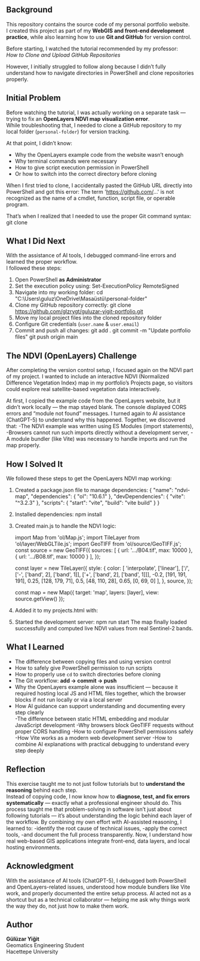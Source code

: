 ## Background
This repository contains the source code of my personal portfolio website.  
I created this project as part of my **WebGIS and front-end development practice**, while also learning how to use **Git and GitHub** for version control.  

Before starting, I watched the tutorial recommended by my professor:  
*How to Clone and Upload GitHub Repositories*  

However, I initially struggled to follow along because I didn’t fully understand how to navigate directories in PowerShell and clone repositories properly.


## Initial Problem
Before watching the tutorial, I was actually working on a separate task — trying to fix an **OpenLayers NDVI map visualization error**.  
While troubleshooting that, I needed to clone a GitHub repository to my local folder (`personal-folder`) for version tracking.  

At that point, I didn’t know:
- Why the OpenLayers example code from the website wasn’t enough  
- Why terminal commands were necessary  
- How to give script execution permission in PowerShell  
- Or how to switch into the correct directory before cloning  

When I first tried to clone, I accidentally pasted the GitHub URL directly into PowerShell and got this error:
The term 'https://github.com/...' is not recognized as the name of a cmdlet, function, script file, or operable program.

That’s when I realized that I needed to use the proper Git command syntax: git clone <url>


## What I Did Next
With the assistance of AI tools, I debugged command-line errors and learned the proper workflow.  
I followed these steps:

1. Open PowerShell **as Administrator**  
2. Set the execution policy using: Set-ExecutionPolicy RemoteSigned
3. Navigate into my working folder: cd "C:\Users\guluz\OneDrive\Masaüstü\personal-folder"
4. Clone my GitHub repository correctly: git clone https://github.com/glzrygt/guluzar-yigit-portfolio.git
5. Move my local project files into the cloned repository folder  
6. Configure Git credentials (`user.name` & `user.email`)  
7. Commit and push all changes:
   git add .
   git commit -m "Update portfolio files"
   git push origin main
## The NDVI (OpenLayers) Challenge

After completing the version control setup, I focused again on the NDVI part of my project.
I wanted to include an interactive NDVI (Normalized Difference Vegetation Index) map in my portfolio’s Projects page,
so visitors could explore real satellite-based vegetation data interactively.

At first, I copied the example code from the OpenLayers website, but it didn’t work locally — the map stayed blank.
The console displayed CORS errors and “module not found” messages. I turned again to AI assistance (ChatGPT-5) to understand why this happened.
Together, we discovered that:
-The NDVI example was written using ES Modules (import statements),
-Browsers cannot run such imports directly without a development server,
-A module bundler (like Vite) was necessary to handle imports and run the map properly.
## How I Solved It
We followed these steps to get the OpenLayers NDVI map working:
1. Created a package.json file to manage dependencies:
{
  "name": "ndvi-map",
  "dependencies": { "ol": "10.6.1" },
  "devDependencies": { "vite": "^3.2.3" },
  "scripts": {
    "start": "vite",
    "build": "vite build"
  }
}
2. Installed dependencies:
   npm install
3. Created main.js to handle the NDVI logic:
  
   import Map from 'ol/Map.js';
   import TileLayer from 'ol/layer/WebGLTile.js';
   import GeoTIFF from 'ol/source/GeoTIFF.js';
   const source = new GeoTIFF({
   sources: [
   { url: '.../B04.tif', max: 10000 },
   { url: '.../B08.tif', max: 10000 }
   ],
   });

   const layer = new TileLayer({
   style: {
   color: [
   'interpolate', ['linear'],
   ['/', ['-', ['band', 2], ['band', 1]], ['+', ['band', 2], ['band', 1]]],
   -0.2, [191, 191, 191],
    0.25, [128, 179, 71],
    0.5, [48, 110, 28],
    0.65, [0, 69, 0]
   ],
   },
   source,
   });

   const map = new Map({
    target: 'map',
   layers: [layer],
   view: source.getView()
   });
5. Added it to my projects.html with:
   <div id="map"></div>
   <script type="module" src="/main.js"></script>
6. Started the development server:
   npm run start
The map finally loaded successfully and computed live NDVI values from real Sentinel-2 bands.
   

## What I Learned
- The difference between copying files and using version control  
- How to safely give PowerShell permission to run scripts  
- How to properly use `cd` to switch directories before cloning  
- The Git workflow: **add → commit → push**  
- Why the OpenLayers example alone was insufficient — because it required hosting local JS and HTML files together, which the browser blocks if not run locally or via a local server  
- How AI guidance can support understanding and documenting every step clearly  
-The difference between static HTML embedding and modular JavaScript development
-Why browsers block GeoTIFF requests without proper CORS handling
-How to configure PowerShell permissions safely
-How Vite works as a modern web development server
-How to combine AI explanations with practical debugging to understand every step deeply

## Reflection
This exercise taught me to not just follow tutorials but to **understand the reasoning** behind each step.  
Instead of copying code, I now know how to **diagnose, test, and fix errors systematically** — exactly what a professional engineer should do.
This process taught me that problem-solving in software isn’t just about following tutorials — it’s about understanding the logic behind each layer of the workflow.
By combining my own effort with AI-assisted reasoning, I learned to:
-identify the root cause of technical issues,
-apply the correct tools,
-and document the full process transparently.
Now, I understand how real web-based GIS applications integrate front-end, data layers, and local hosting environments.

## Acknowledgment
With the assistance of AI tools (ChatGPT-5),
I debugged both PowerShell and OpenLayers-related issues, understood how module bundlers like Vite work, and properly documented the entire setup process.
AI acted not as a shortcut but as a technical collaborator — helping me ask why things work the way they do, not just how to make them work.
## Author
**Gülüzar Yiğit**  
Geomatics Engineering Student  
Hacettepe University



